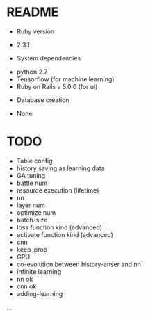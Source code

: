 # README
* Ruby version
 - 2.3.1

* System dependencies
 - python 2.7
 - Tensorflow (for machine learning)
 - Ruby on Rails v 5.0.0 (for ui)

* Database creation
 - None

# TODO
- Table config
 - history saving as learning data
- GA tuning
 - battle num
 - resource execution (lifetime)
 - nn
  - layer num
  - optimize num
  - batch-size
  - loss function kind (advanced)
  - activate function kind (advanced)
 - cnn
  - keep_prob
- GPU
- co-evolution between history-anser and nn
- infinite learning
 - nn ok
 - cnn ok
 - adding-learning


 ...
